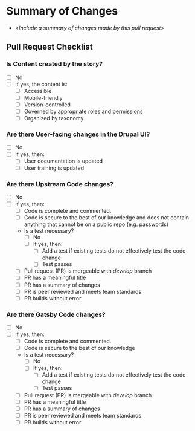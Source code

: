# Summary of Changes
- <*Include a summary of changes made by this pull request*>

## Pull Request Checklist

### Is Content created by the story?
- [ ] No
- [ ] If yes, the content is:
   - [ ] Accessible
   - [ ] Mobile-friendly
   - [ ] Version-controlled
   - [ ] Governed by appropriate roles and permissions
   - [ ] Organized by taxonomy

### Are there User-facing changes in the Drupal UI?
- [ ] No
- [ ] If yes, then:
   - [ ] User documentation is updated
   - [ ] User training is updated

### Are there Upstream Code changes?
- [ ] No
- [ ] If yes, then:
   - [ ] Code is complete and commented.
   - [ ] Code is secure to the best of our knowledge and does not contain anything that cannot be on a public repo (e.g. passwords)
   - Is a test necessary?
      - [ ] No
      - [ ] If yes, then:
         - [ ] Add a test if existing tests do not effectively test the code change
         - [ ] Test passes
   - [ ] Pull request (PR) is mergeable with *develop* branch
   - [ ] PR has a meaningful title
   - [ ] PR has a summary of changes
   - [ ] PR is peer reviewed and meets team standards.
   - [ ] PR builds without error

### Are there Gatsby Code changes?
- [ ] No
- [ ] If yes, then:
   - [ ] Code is complete and commented.
   - [ ] Code is secure to the best of our knowledge
   - Is a test necessary?
      - [ ] No
      - [ ] If yes, then:
         - [ ] Add a test if existing tests do not effectively test the code change
         - [ ] Test passes
   - [ ] Pull request (PR) is mergeable with *develop* branch
   - [ ] PR has a meaningful title
   - [ ] PR has a summary of changes
   - [ ] PR is peer reviewed and meets team standards.
   - [ ] PR builds without error